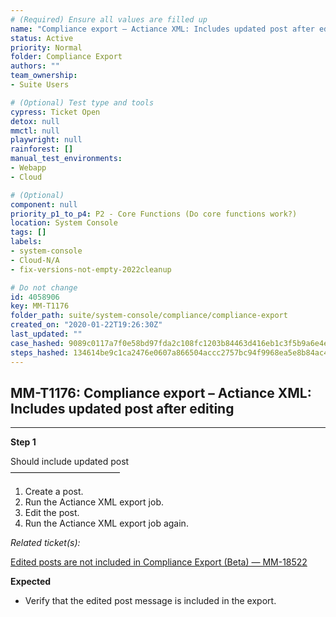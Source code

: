 ```yaml
---
# (Required) Ensure all values are filled up
name: "Compliance export – Actiance XML: Includes updated post after editing"
status: Active
priority: Normal
folder: Compliance Export
authors: ""
team_ownership: 
- Suite Users

# (Optional) Test type and tools
cypress: Ticket Open
detox: null
mmctl: null
playwright: null
rainforest: []
manual_test_environments: 
- Webapp
- Cloud

# (Optional)
component: null
priority_p1_to_p4: P2 - Core Functions (Do core functions work?)
location: System Console
tags: []
labels: 
- system-console
- Cloud-N/A
- fix-versions-not-empty-2022cleanup

# Do not change
id: 4058906
key: MM-T1176
folder_path: suite/system-console/compliance/compliance-export
created_on: "2020-01-22T19:26:30Z"
last_updated: ""
case_hashed: 9089c0117a7f0e58bd97fda2c108fc1203b84463d416eb1c3f5b9a6e4e5226f495d96527fb9738f65ff778664227f797
steps_hashed: 134614be9c1ca2476e0607a866504accc2757bc94f9968ea5e8b84ac438428de6ae60ed756c1d32ccf1ba0605623478f
---
```


## MM-T1176: Compliance export – Actiance XML: Includes updated post after editing

---

**Step 1**

Should include updated post\
–––––––––––––––––––––––––

1. Create a post.
2. Run the Actiance XML export job.
3. Edit the post.
4. Run the Actiance XML export job again.

_Related ticket(s):_

[Edited posts are not included in Compliance Export (Beta) — MM-18522](http://mmthttps%3A//mattermost.atlassian.net/browse/MM-18522)

**Expected**

- Verify that the edited post message is included in the export.
